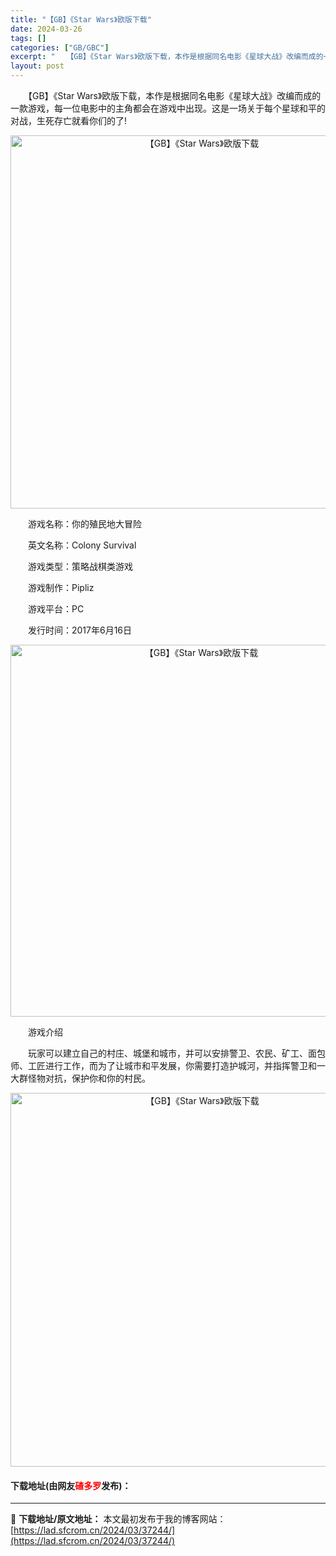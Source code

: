 ```yaml
---
title: "【GB】《Star Wars》欧版下载"
date: 2024-03-26
tags: []
categories: ["GB/GBC"]
excerpt: "　　【GB】《Star Wars》欧版下载，本作是根据同名电影《星球大战》改编而成的一款游戏，每一位电影中的主角都会在游戏中出现。这是一场关于每个星球和平的对战，生死存亡就看你们的了! 　　游戏名称：你的殖民地大冒险 　　英文名称：Colony Survival 　　游戏类型：策略战棋类游戏 　　游&hellip;"
layout: post
---
```


 <p>　　【GB】《Star Wars》欧版下载，本作是根据同名电影《星球大战》改编而成的一款游戏，每一位电影中的主角都会在游戏中出现。这是一场关于每个星球和平的对战，生死存亡就看你们的了!</p> <p align="center"><img align="" border="0" src="https://lad.sfcrom.cn/wp-content/uploads/2024/03/20240326_6602846b0d22e.png" width="597" alt="【GB】《Star Wars》欧版下载" /></p> <p>　　游戏名称：你的殖民地大冒险</p> <p>　　英文名称：Colony Survival</p> <p>　　游戏类型：策略战棋类游戏</p> <p>　　游戏制作：Pipliz</p> <p>　　游戏平台：PC</p> <p>　　发行时间：2017年6月16日</p> <p align="center"><img align="" border="0" src="https://lad.sfcrom.cn/wp-content/uploads/2024/03/20240326_6602846cb6530.png" width="595" alt="【GB】《Star Wars》欧版下载" /></p> <p>　　游戏介绍</p> <p>　　玩家可以建立自己的村庄、城堡和城市，并可以安排警卫、农民、矿工、面包师、工匠进行工作，而为了让城市和平发展，你需要打造护城河，并指挥警卫和一大群怪物对抗，保护你和你的村民。</p> <p align="center"><img align="" border="0" src="https://lad.sfcrom.cn/wp-content/uploads/2024/03/20240326_6602846e0b3e1.png" width="598" alt="【GB】《Star Wars》欧版下载" /></p> <p><h4>下载地址(由网友<font color="red">碴多罗</font>发布)：</h4></p> 

---
📖 **下载地址/原文地址：** 本文最初发布于我的博客网站：[https://lad.sfcrom.cn/2024/03/37244/](https://lad.sfcrom.cn/2024/03/37244/)
